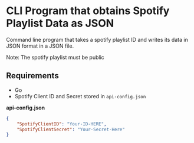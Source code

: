 # CLI Program that obtains Spotify Playlist Data as JSON
Command line program that takes a spotify playlist ID and writes its data in JSON format in a JSON file.

Note: The spotify playlist must be public
## Requirements
- Go
- Spotify Client ID and Secret stored in ```api-config.json```

<b>api-config.json</b>
```json
{
    "SpotifyClientID": "Your-ID-HERE",
    "SpotifyClientSecret": "Your-Secret-Here"
}
```
